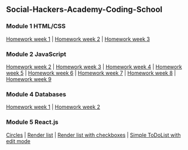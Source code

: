 ## Social-Hackers-Academy-Coding-School

### Module 1 HTML/CSS
[Homework week 1](https://zion86.github.io/Social-Hackers-Academy-Coding-School/Module-1-HTML-CSS/week_1/index.html) |
[Homework week 2](https://zion86.github.io/Social-Hackers-Academy-Coding-School/Module-1-HTML-CSS/week_2/index.html) |
[Homework week 3](https://zion86.github.io/Social-Hackers-Academy-Coding-School/Module-1-HTML-CSS/week_3_my_remake/index.html)

### Module 2 JavaScript
[Homework week 2](https://github.com/zion86/Social-Hackers-Academy-Coding-School/blob/master/Module-2-JavaScript/week_2/js_week_1.js) |
[Homework week 3](https://github.com/zion86/Social-Hackers-Academy-Coding-School/blob/master/Module-2-JavaScript/week_3/js_week_2.js) |
[Homework week 4](https://github.com/zion86/Social-Hackers-Academy-Coding-School/blob/master/Module-2-JavaScript/week_4/script.js) |
[Homework week 5](https://github.com/zion86/Social-Hackers-Academy-Coding-School/blob/master/Module-2-JavaScript/week_5/script.js) |
[Homework week 6](https://github.com/zion86/Social-Hackers-Academy-Coding-School/blob/master/Module-2-JavaScript/week_6/script.js) |
[Homework week 7](https://github.com/zion86/Social-Hackers-Academy-Coding-School/blob/master/Module-2-JavaScript/week_7/main.js) |
[Homework week 8](https://github.com/zion86/Social-Hackers-Academy-Coding-School/blob/master/Module-2-JavaScript/week_8/main.js) |
[Homework week 9](https://zion86.github.io/Social-Hackers-Academy-Coding-School/Module-2-JavaScript/week_9/index.html)

### Module 4 Databases
[Homework week 1](https://github.com/zion86/Social-Hackers-Academy-Coding-School/blob/master/Module-4-Databases/week1/world-queries.txt) |
[Homework week 2](https://github.com/zion86/Social-Hackers-Academy-Coding-School/tree/master/Module-4-Databases/week2/test)

### Module 5 React.js
[Circles](https://zion86.github.io/Social-Hackers-Academy-Coding-School/Module-5-React.js/circles/index.html) |
[Render list](https://zion86.github.io/Social-Hackers-Academy-Coding-School/Module-5-React.js/todo_list/index.html) |
[Render list with checkboxes](https://zion86.github.io/Social-Hackers-Academy-Coding-School/Module-5-React.js/week2/index.html) |
[Simple ToDoList with edit mode](https://zion86.github.io/Social-Hackers-Academy-Coding-School/Module-5-React.js/week3/index.html)
